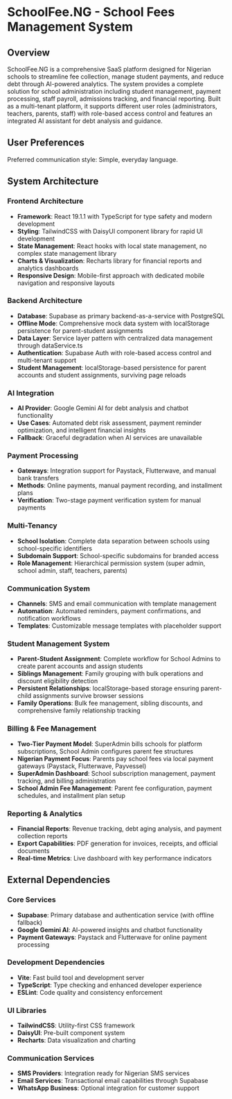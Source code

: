 # SchoolFee.NG - School Fees Management System

## Overview

SchoolFee.NG is a comprehensive SaaS platform designed for Nigerian schools to streamline fee collection, manage student payments, and reduce debt through AI-powered analytics. The system provides a complete solution for school administration including student management, payment processing, staff payroll, admissions tracking, and financial reporting. Built as a multi-tenant platform, it supports different user roles (administrators, teachers, parents, staff) with role-based access control and features an integrated AI assistant for debt analysis and guidance.

## User Preferences

Preferred communication style: Simple, everyday language.

## System Architecture

### Frontend Architecture
- **Framework**: React 19.1.1 with TypeScript for type safety and modern development
- **Styling**: TailwindCSS with DaisyUI component library for rapid UI development
- **State Management**: React hooks with local state management, no complex state management library
- **Charts & Visualization**: Recharts library for financial reports and analytics dashboards
- **Responsive Design**: Mobile-first approach with dedicated mobile navigation and responsive layouts

### Backend Architecture
- **Database**: Supabase as primary backend-as-a-service with PostgreSQL
- **Offline Mode**: Comprehensive mock data system with localStorage persistence for parent-student assignments
- **Data Layer**: Service layer pattern with centralized data management through dataService.ts
- **Authentication**: Supabase Auth with role-based access control and multi-tenant support
- **Student Management**: localStorage-based persistence for parent accounts and student assignments, surviving page reloads

### AI Integration
- **AI Provider**: Google Gemini AI for debt analysis and chatbot functionality
- **Use Cases**: Automated debt risk assessment, payment reminder optimization, and intelligent financial insights
- **Fallback**: Graceful degradation when AI services are unavailable

### Payment Processing
- **Gateways**: Integration support for Paystack, Flutterwave, and manual bank transfers
- **Methods**: Online payments, manual payment recording, and installment plans
- **Verification**: Two-stage payment verification system for manual payments

### Multi-Tenancy
- **School Isolation**: Complete data separation between schools using school-specific identifiers
- **Subdomain Support**: School-specific subdomains for branded access
- **Role Management**: Hierarchical permission system (super admin, school admin, staff, teachers, parents)

### Communication System
- **Channels**: SMS and email communication with template management
- **Automation**: Automated reminders, payment confirmations, and notification workflows
- **Templates**: Customizable message templates with placeholder support

### Student Management System
- **Parent-Student Assignment**: Complete workflow for School Admins to create parent accounts and assign students
- **Siblings Management**: Family grouping with bulk operations and discount eligibility detection  
- **Persistent Relationships**: localStorage-based storage ensuring parent-child assignments survive browser sessions
- **Family Operations**: Bulk fee management, sibling discounts, and comprehensive family relationship tracking

### Billing & Fee Management
- **Two-Tier Payment Model**: SuperAdmin bills schools for platform subscriptions, School Admin configures parent fee structures
- **Nigerian Payment Focus**: Parents pay school fees via local payment gateways (Paystack, Flutterwave, Payvessel)
- **SuperAdmin Dashboard**: School subscription management, payment tracking, and billing administration
- **School Admin Fee Management**: Parent fee configuration, payment schedules, and installment plan setup

### Reporting & Analytics
- **Financial Reports**: Revenue tracking, debt aging analysis, and payment collection reports
- **Export Capabilities**: PDF generation for invoices, receipts, and official documents
- **Real-time Metrics**: Live dashboard with key performance indicators

## External Dependencies

### Core Services
- **Supabase**: Primary database and authentication service (with offline fallback)
- **Google Gemini AI**: AI-powered insights and chatbot functionality
- **Payment Gateways**: Paystack and Flutterwave for online payment processing

### Development Dependencies
- **Vite**: Fast build tool and development server
- **TypeScript**: Type checking and enhanced developer experience
- **ESLint**: Code quality and consistency enforcement

### UI Libraries
- **TailwindCSS**: Utility-first CSS framework
- **DaisyUI**: Pre-built component system
- **Recharts**: Data visualization and charting

### Communication Services
- **SMS Providers**: Integration ready for Nigerian SMS services
- **Email Services**: Transactional email capabilities through Supabase
- **WhatsApp Business**: Optional integration for customer support